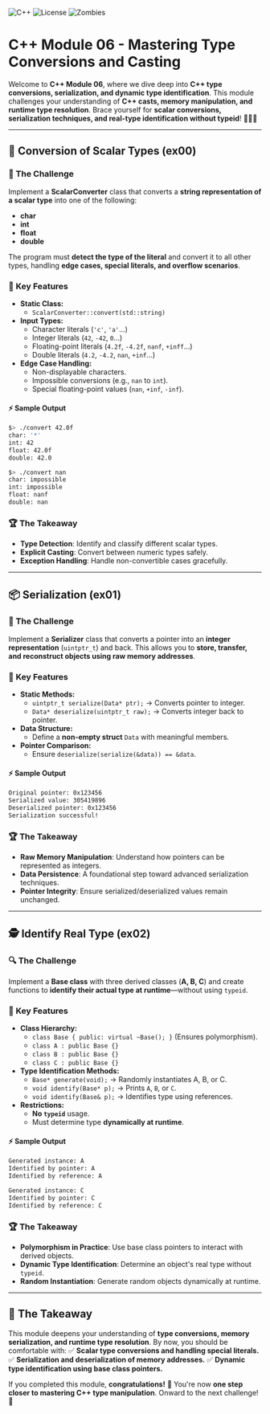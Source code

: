 ![C++](https://img.shields.io/badge/C++-98-blue?logo=cplusplus) ![License](https://img.shields.io/badge/License-Free-red) ![Zombies](https://img.shields.io/badge/Zombies-Approved-green)

# C++ Module 06 - Mastering Type Conversions and Casting

Welcome to **C++ Module 06**, where we dive deep into **C++ type conversions, serialization, and dynamic type identification**. This module challenges your understanding of **C++ casts, memory manipulation, and runtime type resolution**. Brace yourself for **scalar conversions, serialization techniques, and real-type identification without typeid**! 🧑‍💻🔥

---

## 🔢 Conversion of Scalar Types (ex00)

### 🔄 The Challenge
Implement a **ScalarConverter** class that converts a **string representation of a scalar type** into one of the following:
- **char**
- **int**
- **float**
- **double**

The program must **detect the type of the literal** and convert it to all other types, handling **edge cases, special literals, and overflow scenarios**.

### 🔹 Key Features
- **Static Class:**
  - `ScalarConverter::convert(std::string)`
- **Input Types:**
  - Character literals (`'c'`, `'a'`...)
  - Integer literals (`42`, `-42`, `0`...)
  - Floating-point literals (`4.2f`, `-4.2f`, `nanf`, `+inff`...)
  - Double literals (`4.2`, `-4.2`, `nan`, `+inf`...)
- **Edge Case Handling:**
  - Non-displayable characters.
  - Impossible conversions (e.g., `nan` to `int`).
  - Special floating-point values (`nan`, `+inf`, `-inf`).

#### ⚡ Sample Output
```bash
$> ./convert 42.0f
char: '*'
int: 42
float: 42.0f
double: 42.0

$> ./convert nan
char: impossible
int: impossible
float: nanf
double: nan
```

### 🏆 The Takeaway
- **Type Detection**: Identify and classify different scalar types.
- **Explicit Casting**: Convert between numeric types safely.
- **Exception Handling**: Handle non-convertible cases gracefully.

---

## 📦 Serialization (ex01)

### 🔄 The Challenge
Implement a **Serializer** class that converts a pointer into an **integer representation** (`uintptr_t`) and back. This allows you to **store, transfer, and reconstruct objects using raw memory addresses**.

### 🔹 Key Features
- **Static Methods:**
  - `uintptr_t serialize(Data* ptr);` → Converts pointer to integer.
  - `Data* deserialize(uintptr_t raw);` → Converts integer back to pointer.
- **Data Structure:**
  - Define a **non-empty struct** `Data` with meaningful members.
- **Pointer Comparison:**
  - Ensure `deserialize(serialize(&data)) == &data`.

#### ⚡ Sample Output
```bash
Original pointer: 0x123456
Serialized value: 305419896
Deserialized pointer: 0x123456
Serialization successful!
```

### 🏆 The Takeaway
- **Raw Memory Manipulation**: Understand how pointers can be represented as integers.
- **Data Persistence**: A foundational step toward advanced serialization techniques.
- **Pointer Integrity**: Ensure serialized/deserialized values remain unchanged.

---

## 🕵️ Identify Real Type (ex02)

### 🔍 The Challenge
Implement a **Base class** with three derived classes (**A, B, C**) and create functions to **identify their actual type at runtime**—without using `typeid`.

### 🔹 Key Features
- **Class Hierarchy:**
  - `class Base { public: virtual ~Base(); }` (Ensures polymorphism).
  - `class A : public Base {}`
  - `class B : public Base {}`
  - `class C : public Base {}`
- **Type Identification Methods:**
  - `Base* generate(void);` → Randomly instantiates A, B, or C.
  - `void identify(Base* p);` → Prints `A`, `B`, or `C`.
  - `void identify(Base& p);` → Identifies type using references.
- **Restrictions:**
  - **No `typeid`** usage.
  - Must determine type **dynamically at runtime**.

#### ⚡ Sample Output
```bash
Generated instance: A
Identified by pointer: A
Identified by reference: A

Generated instance: C
Identified by pointer: C
Identified by reference: C
```

### 🏆 The Takeaway
- **Polymorphism in Practice**: Use base class pointers to interact with derived objects.
- **Dynamic Type Identification**: Determine an object's real type without `typeid`.
- **Random Instantiation**: Generate random objects dynamically at runtime.

---

## 🎯 The Takeaway
This module deepens your understanding of **type conversions, memory serialization, and runtime type resolution**. By now, you should be comfortable with:
✅ **Scalar type conversions and handling special literals.**
✅ **Serialization and deserialization of memory addresses.**
✅ **Dynamic type identification using base class pointers.**

If you completed this module, **congratulations!** 🎉 You're now **one step closer to mastering C++ type manipulation**. Onward to the next challenge! 🚀

